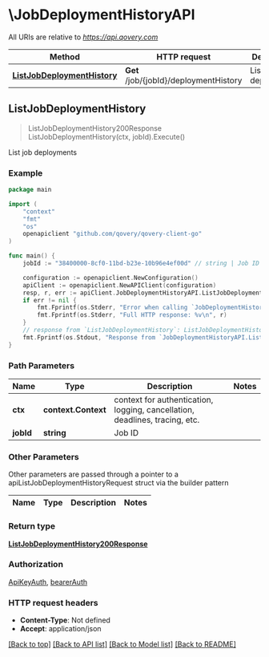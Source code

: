 # \JobDeploymentHistoryAPI

All URIs are relative to *https://api.qovery.com*

Method | HTTP request | Description
------------- | ------------- | -------------
[**ListJobDeploymentHistory**](JobDeploymentHistoryAPI.md#ListJobDeploymentHistory) | **Get** /job/{jobId}/deploymentHistory | List job deployments



## ListJobDeploymentHistory

> ListJobDeploymentHistory200Response ListJobDeploymentHistory(ctx, jobId).Execute()

List job deployments



### Example

```go
package main

import (
    "context"
    "fmt"
    "os"
    openapiclient "github.com/qovery/qovery-client-go"
)

func main() {
    jobId := "38400000-8cf0-11bd-b23e-10b96e4ef00d" // string | Job ID

    configuration := openapiclient.NewConfiguration()
    apiClient := openapiclient.NewAPIClient(configuration)
    resp, r, err := apiClient.JobDeploymentHistoryAPI.ListJobDeploymentHistory(context.Background(), jobId).Execute()
    if err != nil {
        fmt.Fprintf(os.Stderr, "Error when calling `JobDeploymentHistoryAPI.ListJobDeploymentHistory``: %v\n", err)
        fmt.Fprintf(os.Stderr, "Full HTTP response: %v\n", r)
    }
    // response from `ListJobDeploymentHistory`: ListJobDeploymentHistory200Response
    fmt.Fprintf(os.Stdout, "Response from `JobDeploymentHistoryAPI.ListJobDeploymentHistory`: %v\n", resp)
}
```

### Path Parameters


Name | Type | Description  | Notes
------------- | ------------- | ------------- | -------------
**ctx** | **context.Context** | context for authentication, logging, cancellation, deadlines, tracing, etc.
**jobId** | **string** | Job ID | 

### Other Parameters

Other parameters are passed through a pointer to a apiListJobDeploymentHistoryRequest struct via the builder pattern


Name | Type | Description  | Notes
------------- | ------------- | ------------- | -------------


### Return type

[**ListJobDeploymentHistory200Response**](ListJobDeploymentHistory200Response.md)

### Authorization

[ApiKeyAuth](../README.md#ApiKeyAuth), [bearerAuth](../README.md#bearerAuth)

### HTTP request headers

- **Content-Type**: Not defined
- **Accept**: application/json

[[Back to top]](#) [[Back to API list]](../README.md#documentation-for-api-endpoints)
[[Back to Model list]](../README.md#documentation-for-models)
[[Back to README]](../README.md)

